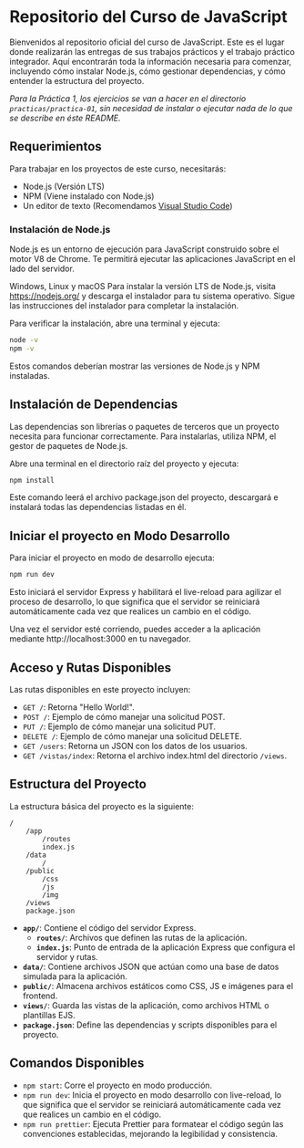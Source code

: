 # Repositorio del Curso de JavaScript

Bienvenidos al repositorio oficial del curso de JavaScript. Este es el lugar donde realizarán las entregas de sus trabajos prácticos y el trabajo práctico integrador. Aquí encontrarán toda la información necesaria para comenzar, incluyendo cómo instalar Node.js, cómo gestionar dependencias, y cómo entender la estructura del proyecto.

*Para la Práctica 1, los ejercicios se van a hacer en el directorio `practicas/practica-01`, sin necesidad de instalar o ejecutar nada de lo que se describe en éste README.*

## Requerimientos
Para trabajar en los proyectos de este curso, necesitarás:
- Node.js (Versión LTS)
- NPM (Viene instalado con Node.js)
- Un editor de texto (Recomendamos [Visual Studio Code](https://code.visualstudio.com/))

### Instalación de Node.js
Node.js es un entorno de ejecución para JavaScript construido sobre el motor V8 de Chrome. Te permitirá ejecutar las aplicaciones JavaScript en el lado del servidor.

Windows, Linux y macOS
Para instalar la versión LTS de Node.js, visita https://nodejs.org/ y descarga el instalador para tu sistema operativo. 
Sigue las instrucciones del instalador para completar la instalación.

Para verificar la instalación, abre una terminal y ejecuta:
```bash
node -v
npm -v
```
Estos comandos deberían mostrar las versiones de Node.js y NPM instaladas.

## Instalación de Dependencias
Las dependencias son librerías o paquetes de terceros que un proyecto necesita para funcionar correctamente. Para instalarlas, utiliza NPM, el gestor de paquetes de Node.js.

Abre una terminal en el directorio raíz del proyecto y ejecuta:
```bash
npm install
```
Este comando leerá el archivo package.json del proyecto, descargará e instalará todas las dependencias listadas en él.

## Iniciar el proyecto en Modo Desarrollo
Para iniciar el proyecto en modo de desarrollo ejecuta:

```bash
npm run dev
```
Esto iniciará el servidor Express y habilitará el live-reload para agilizar el proceso de desarrollo, lo que significa que el servidor se reiniciará automáticamente cada vez que realices un cambio en el código.

Una vez el servidor esté corriendo, puedes acceder a la aplicación mediante http://localhost:3000 en tu navegador.

## Acceso y Rutas Disponibles
Las rutas disponibles en este proyecto incluyen:

- `GET /`: Retorna "Hello World!".
- `POST /`: Ejemplo de cómo manejar una solicitud POST.
- `PUT /`: Ejemplo de cómo manejar una solicitud PUT.
- `DELETE /`: Ejemplo de cómo manejar una solicitud DELETE.
- `GET /users`: Retorna un JSON con los datos de los usuarios.
- `GET /vistas/index`: Retorna el archivo index.html del directorio `/views`.

## Estructura del Proyecto
La estructura básica del proyecto es la siguiente:
```
/
    /app
        /routes
        index.js
    /data
        /
    /public
        /css
        /js
        /img
    /views              
    package.json
```

- **`app/`**: Contiene el código del servidor Express.
    - **`routes/`**: Archivos que definen las rutas de la aplicación.
    - **`index.js`**: Punto de entrada de la aplicación Express que configura el servidor y rutas.
- **`data/`**: Contiene archivos JSON que actúan como una base de datos simulada para la aplicación.
- **`public/`**: Almacena archivos estáticos como CSS, JS e imágenes para el frontend.
- **`views/`**: Guarda las vistas de la aplicación, como archivos HTML o plantillas EJS.
- **`package.json`**: Define las dependencias y scripts disponibles para el proyecto.

## Comandos Disponibles
- `npm start`: Corre el proyecto en modo producción.
- `npm run dev`: Inicia el proyecto en modo desarrollo con live-reload, lo que significa que el servidor se reiniciará automáticamente cada vez que realices un cambio en el código.
- `npm run prettier`: Ejecuta Prettier para formatear el código según las convenciones establecidas, mejorando la legibilidad y consistencia.
